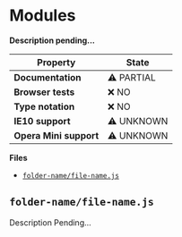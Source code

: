 # Modules

**Description pending...**

| Property               | State             |
| ---------------------- | ----------------- |
| **Documentation**      | :warning: PARTIAL |
| **Browser tests**      | :x: NO            |
| **Type notation**      | :x: NO            |
| **IE10 support**       | :warning: UNKNOWN |
| **Opera Mini support** | :warning: UNKNOWN |

**Files**

- [`folder-name/file-name.js`](#folder-namefile-namejs)

## `folder-name/file-name.js`

Description Pending...
